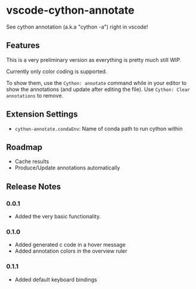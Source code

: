 # vscode-cython-annotate

See cython annotation (a.k.a "cython -a") right in vscode!

## Features

This is a very preliminary version as everything is pretty much still WIP.

Currently only color coding is supported.

To show them, use the `Cython: annotate` command while in your editor to show the annotations (and update after editing the file).
Use `Cython: Clear annotations` to remove.

## Extension Settings

* `cython-annotate.condaEnv`: Name of conda path to run cython within

## Roadmap

* Cache results
* Produce/Update annotations automatically

## Release Notes

### 0.0.1

* Added the very basic functionality.

### 0.1.0

* Added generated c code in a hover message
* Added annotation colors in the overview ruler

### 0.1.1

* Added default keyboard bindings
